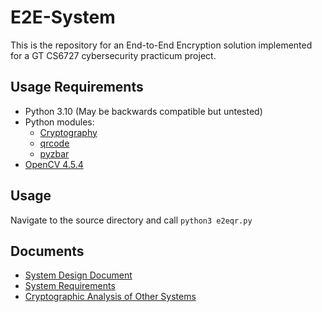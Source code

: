 # E2E-System

This is the repository for an End-to-End Encryption solution implemented for a GT CS6727 cybersecurity practicum project.

## Usage Requirements

* Python 3.10 (May be backwards compatible but untested)
* Python modules:
  * [Cryptography](https://pypi.org/project/cryptography/)
  * [qrcode](https://pypi.org/project/qrcode/)
  * [pyzbar](https://pypi.org/project/pyzbar/)
* [OpenCV 4.5.4](https://qengineering.eu/install-opencv-4.5-on-raspberry-pi-4.html)

## Usage

Navigate to the source directory and call `python3 e2eqr.py`

## Documents

* [System Design Document](https://github.gatech.edu/jlyons3/e2e-system/blob/63914044cc1f510431c9c68bf7e5050aa5f48d9d/Documents/system-design.md)
* [System Requirements](https://github.gatech.edu/jlyons3/e2e-system/blob/63914044cc1f510431c9c68bf7e5050aa5f48d9d/Documents/system-requirements.md)
* [Cryptographic Analysis of Other Systems](https://github.gatech.edu/jlyons3/e2e-system/blob/c6f067ad5d362520de551f16754d2006916249e3/Documents/existing-service-analysis.md)
